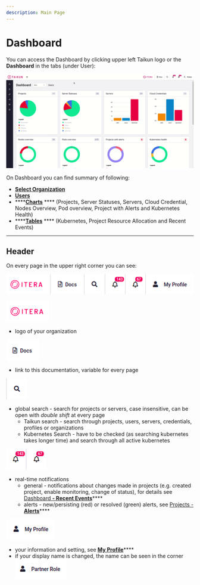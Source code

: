 ```yaml
---
description: Main Page
---
```


# Dashboard

You can access the Dashboard by clicking upper left Taikun logo or the **Dashboard** in the tabs (under User):

![Fig. 1: Dashboard and other tabs](<../../.gitbook/assets/accessing dashboard (3).gif>)



On Dashboard you can find summary of following:

* ****[**Select Organization**](https://itera.gitbook.io/taikun/user-guide-1/partner/dashboard/select-organization)****
* ****[**Users**](https://itera.gitbook.io/taikun/user-guide-1/partner/dashboard/users)****
* ****[**Charts**](https://itera.gitbook.io/taikun/user-guide-1/partner/dashboard/charts) **** (Projects, Server Statuses, Servers, Cloud Credential, Nodes Overview, Pod overview, Project with Alerts and Kubernetes Health)
* ****[**Tables**](https://itera.gitbook.io/taikun/user-guide-1/partner/dashboard/tables) **** (Kubernetes, Project Resource Allocation and Recent Events)

****

## **Header**

On every page in the upper right corner you can see:

![Fig. 2: Icons upper right](<../../.gitbook/assets/ikons upper right corenr.png>)

![](../../.gitbook/assets/logo.png)

* logo of your organization



![](../../.gitbook/assets/docs.png)

* link to this documentation, variable for every page



&#x20;![](<../../.gitbook/assets/global search.png>)

* global search - search for projects or servers, case insensitive, can be open with _double shift_ at every page
  * Taikun search - search through projects, users, servers, credentials, profiles or organizations
  * Kubernetes Search - have to be checked (as searching kubernetes takes longer time) and search through all active kubernetes



![](../../.gitbook/assets/notifications.png)

* real-time notifications
  * general - notifications about changes made in projects (e.g. created project, enable monitoring, change of status), for details see [Dashboard **- Recent Events**](https://itera.gitbook.io/taikun/user-guide-1/partner/dashboard/tables#recent-events)****
  * alerts - new/persisting (red) or resolved (green) alerts, see [Projects - **Alerts**](https://itera.gitbook.io/taikun/user-guide-1/partner/projects/project-details#alerts)****



![](<../../.gitbook/assets/my profile (2).png>)&#x20;

* your information and setting, see [**My Profile**](https://itera.gitbook.io/taikun/user-guide-1/partner/my-profile)****
* if your display name is changed, the name can be seen in the corner![](<../../.gitbook/assets/my profile-name (3).png>)&#x20;
